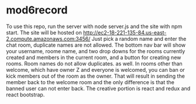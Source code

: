 # mod6record
To use this repo, run the server with node server.js and the site with npm start.                                       The site will be hosted on http://ec2-18-221-135-84.us-east-2.compute.amazonaws.com:3456/
Just pick a random name and enter the chat room, duplicate names are not allowed.                                       The bottom nav bar will show your username, roome name, and two drop downs for the rooms currently created and members  in the current room, and a button for creating new rooms. Room names do not allow duplicates. as well.                  In rooms other than welcome, which have owner Z and everyone is welcomed, you can ban or kick members out of the room
as the owner. That will result in sending the member back to the welcome room and the only difference is that the       banned user can not enter back.
The creative portion is react and redux and react bootstrap.
